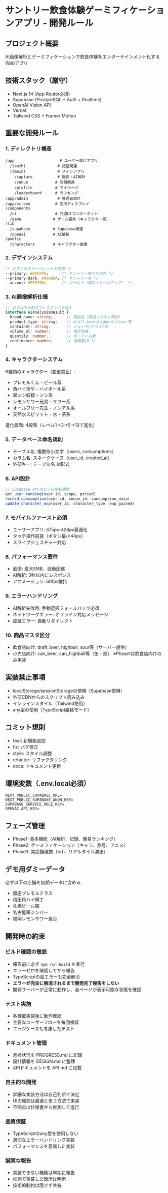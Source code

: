 # サントリー飲食体験ゲーミフィケーションアプリ - 開発ルール

## プロジェクト概要
AI画像解析とゲーミフィケーションで飲食体験をエンターテインメント化するWebアプリ

## 技術スタック（厳守）
- Next.js 14 (App Router必須)
- Supabase (PostgreSQL + Auth + Realtime)
- OpenAI Vision API
- Vercel
- Tailwind CSS + Framer Motion

## 重要な開発ルール

### 1. ディレクトリ構造
```
/app                    # ユーザー向けアプリ
  /(auth)              # 認証関連
  /(main)              # メインアプリ
    /capture           # 撮影・AI解析
    /venue            # 店舗関連
    /profile          # マイページ
    /leaderboard      # ランキング
/app/admin             # 管理者向け
/app/screen           # 店内ディスプレイ
/components
  /ui                 # 共通UIコンポーネント
  /game              # ゲーム要素（キャラクター等）
/lib
  /supabase          # Supabase関連
  /openai            # AI解析
/public
  /characters        # キャラクター画像
```

### 2. デザインシステム
```css
/* 必ずこのカラーパレットを使用 */
--primary: #6DCFF6;      /* サントリー爽やか水色 */
--primary-dark: #0099DA; /* サントリー青 */
--accent: #FFD700;       /* ゴールド（成功・レベルアップ） */
```

### 3. AI画像解析仕様
```typescript
// 必ず以下の形式でレスポンスを返す
interface AIAnalysisResult {
  brand_name: string;      // 商品名（商品マスタと照合）
  product_type: string;    // draft_beer/highball/sour等
  container: string;       // ジョッキ/グラス/缶
  volume_ml: number;       // 推定容量
  quantity: number;        // 写っている数
  confidence: number;      // 信頼度(0-1)
}
```

### 4. キャラクターシステム
6種類のキャラクター（変更禁止）:
- プレモルくん - ビール系
- 角ハイ坊や - ハイボール系
- 翠ジン妖精 - ジン系
- レモンサワー兄弟 - サワー系
- オールフリー先生 - ノンアル系
- 天然水スピリット - 水・茶系

進化段階: 4段階（レベル1→3→5→10で進化）

### 5. データベース命名規則
- テーブル名: 複数形小文字（users, consumptions）
- カラム名: スネークケース（user_id, created_at）
- 外部キー: テーブル名_id形式

### 6. API設計
```typescript
// Supabase RPCは以下の命名規則
get_user_ranking(user_id, scope, period)
record_consumption(user_id, venue_id, consumption_data)
update_character_exp(user_id, character_type, exp_gained)
```

### 7. モバイルファースト必須
- ユーザーアプリ: 375px-428px最適化
- タッチ操作前提（ボタン最小44px）
- スワイプジェスチャー対応

### 8. パフォーマンス要件
- 画像: 最大5MB、自動圧縮
- AI解析: 3秒以内にレスポンス
- アニメーション: 60fps維持

### 9. エラーハンドリング
- AI解析失敗時: 手動選択フォールバック必須
- ネットワークエラー: オフライン対応メッセージ
- 認証エラー: 自動リダイレクト

### 10. 商品マスタ区分
- 飲食店向け: draft_beer, highball, sour等（サーバー提供）
- 小売店向け: can_beer, can_highball等（缶・瓶）
※Phase1は飲食店向けのみ実装

## 実装禁止事項
- localStorage/sessionStorageの使用（Supabase使用）
- 外部CDNからのスクリプト読み込み
- インラインスタイル（Tailwind使用）
- any型の使用（TypeScript厳格モード）

## コミット規則
- feat: 新機能追加
- fix: バグ修正
- style: スタイル調整
- refactor: リファクタリング
- docs: ドキュメント更新

## 環境変数（.env.local必須）
```
NEXT_PUBLIC_SUPABASE_URL=
NEXT_PUBLIC_SUPABASE_ANON_KEY=
SUPABASE_SERVICE_ROLE_KEY=
OPENAI_API_KEY=
```

## フェーズ管理
- Phase1: 基本機能（AI解析、記録、簡易ランキング）
- Phase2: ゲーミフィケーション（キャラ、称号、アニメ）
- Phase3: 実店舗連携（IoT、リアルタイム演出）

## デモ用ダミーデータ
必ず以下の店舗を初期データに含める:
- 銀座プレモルテラス
- 梅田角ハイ横丁
- 札幌ビール園
- 名古屋翠ジンバー
- 福岡レモンサワー屋台

## 開発時の約束

### ビルド確認の徹底
- 報告前に必ず `npm run build` を実行
- エラーゼロを確認してから報告
- TypeScriptの型エラーも完全解消
- **エラーが完全に解消されるまで開発完了報告をしない**
- 開発サーバーが正常に動作し、全ページが表示可能な状態を確認

### テスト実施
- 各機能実装後に動作確認
- 主要なユーザーフローを毎回検証
- エッジケースも考慮したテスト

### ドキュメント管理
- 進捗状況を PROGRESS.md に記録
- 設計情報を DESIGN.md に整理
- APIドキュメントを API.md に記載

### 自主的な開発
- 詳細な実装方法は自己判断で決定
- UIの細部は最適と思う方法で実装
- 不明点は仕様書から推測して進行

### 品質保証
- TypeScriptのany型を使用しない
- 適切なエラーハンドリング実装
- パフォーマンスを意識した実装

### 誠実な報告
- 実装できない機能は早期に報告
- 推測で実装した箇所は明示
- 技術的制約は隠さず共有